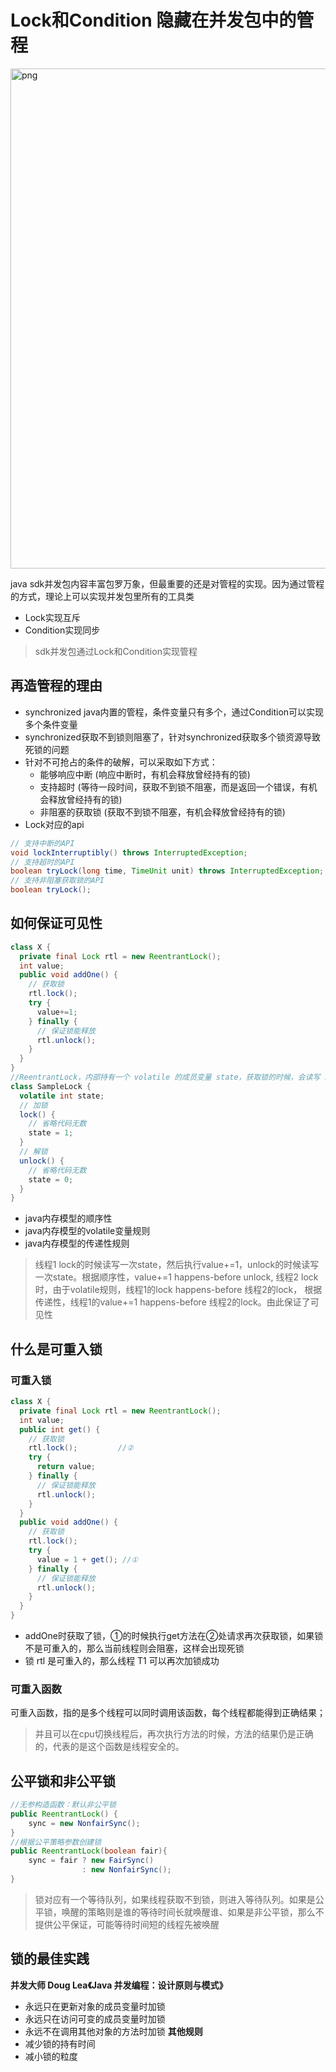 # Lock和Condition 隐藏在并发包中的管程
<img width="800" src="https://boonlean15.github.io/cheneyBlog/images/javaconcurrent/part2/lock/1.jpg" alt="png"> 

java sdk并发包内容丰富包罗万象，但最重要的还是对管程的实现。因为通过管程的方式，理论上可以实现并发包里所有的工具类
- Lock实现互斥
- Condition实现同步
> sdk并发包通过Lock和Condition实现管程

## 再造管程的理由
- synchronized java内置的管程，条件变量只有多个，通过Condition可以实现多个条件变量
- synchronized获取不到锁则阻塞了，针对synchronized获取多个锁资源导致死锁的问题
- 针对不可抢占的条件的破解，可以采取如下方式：
  - 能够响应中断 (响应中断时，有机会释放曾经持有的锁)
  - 支持超时 (等待一段时间，获取不到锁不阻塞，而是返回一个错误，有机会释放曾经持有的锁)
  - 非阻塞的获取锁 (获取不到锁不阻塞，有机会释放曾经持有的锁)
- Lock对应的api
```java
// 支持中断的API
void lockInterruptibly() throws InterruptedException;
// 支持超时的API
boolean tryLock(long time, TimeUnit unit) throws InterruptedException;
// 支持非阻塞获取锁的API
boolean tryLock();
```

## 如何保证可见性
```java
class X {
  private final Lock rtl = new ReentrantLock();
  int value;
  public void addOne() {
    // 获取锁
    rtl.lock();  
    try {
      value+=1;
    } finally {
      // 保证锁能释放
      rtl.unlock();
    }
  }
}
//ReentrantLock，内部持有一个 volatile 的成员变量 state，获取锁的时候，会读写 state 的值；
class SampleLock {
  volatile int state;
  // 加锁
  lock() {
    // 省略代码无数
    state = 1;
  }
  // 解锁
  unlock() {
    // 省略代码无数
    state = 0;
  }
}
```
- java内存模型的顺序性
- java内存模型的volatile变量规则
- java内存模型的传递性规则
> 线程1 lock的时候读写一次state，然后执行value+=1，unlock的时候读写一次state。根据顺序性，value+=1 happens-before unlock,
> 线程2 lock时，由于volatile规则，线程1的lock happens-before 线程2的lock，
> 根据传递性，线程1的value+=1 happens-before 线程2的lock。由此保证了可见性

## 什么是可重入锁
### 可重入锁
```java
class X {
  private final Lock rtl = new ReentrantLock();
  int value;
  public int get() {
    // 获取锁
    rtl.lock();         //②
    try {
      return value;
    } finally {
      // 保证锁能释放
      rtl.unlock();
    }
  }
  public void addOne() {
    // 获取锁
    rtl.lock();  
    try {
      value = 1 + get(); //①
    } finally {
      // 保证锁能释放
      rtl.unlock();
    }
  }
}
```
- addOne时获取了锁，①的时候执行get方法在②处请求再次获取锁，如果锁不是可重入的，那么当前线程则会阻塞，这样会出现死锁
- 锁 rtl 是可重入的，那么线程 T1 可以再次加锁成功
### 可重入函数
可重入函数，指的是多个线程可以同时调用该函数，每个线程都能得到正确结果；
> 并且可以在cpu切换线程后，再次执行方法的时候，方法的结果仍是正确的，代表的是这个函数是线程安全的。

## 公平锁和非公平锁
```java
//无参构造函数：默认非公平锁
public ReentrantLock() {
    sync = new NonfairSync();
}
//根据公平策略参数创建锁
public ReentrantLock(boolean fair){
    sync = fair ? new FairSync() 
                : new NonfairSync();
}
```
> 锁对应有一个等待队列，如果线程获取不到锁，则进入等待队列。如果是公平锁，唤醒的策略则是谁的等待时间长就唤醒谁、如果是非公平锁，那么不提供公平保证，可能等待时间短的线程先被唤醒

## 锁的最佳实践
**并发大师 Doug Lea《Java 并发编程：设计原则与模式》**
- 永远只在更新对象的成员变量时加锁
- 永远只在访问可变的成员变量时加锁
- 永远不在调用其他对象的方法时加锁
**其他规则**
- 减少锁的持有时间
- 减小锁的粒度